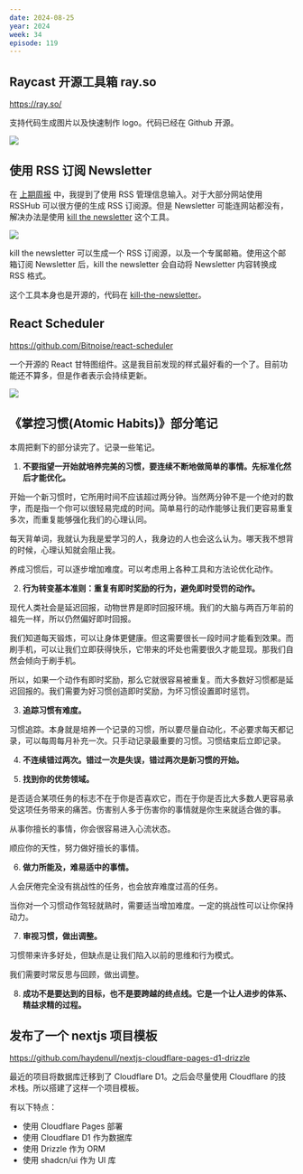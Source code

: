 ```yaml
---
date: 2024-08-25
year: 2024
week: 34
episode: 119
---
```


## Raycast 开源工具箱 ray.so

https://ray.so/

支持代码生成图片以及快速制作 logo。代码已经在 Github 开源。

![](https://pocket.haydenhayden.com/blog/202408250952730.png)

## 使用 RSS 订阅 Newsletter

在 [上期周报](./weekly-118) 中，我提到了使用 RSS 管理信息输入。对于大部分网站使用 RSSHub 可以很方便的生成 RSS 订阅源。但是 Newsletter 可能连网站都没有，解决办法是使用 [kill the newsletter](https://kill-the-newsletter.com/) 这个工具。

![](https://pocket.haydenhayden.com/blog/202408250959122.png)

kill the newsletter 可以生成一个 RSS 订阅源，以及一个专属邮箱。使用这个邮箱订阅 Newsletter 后，kill the newsletter 会自动将 Newsletter 内容转换成 RSS 格式。

这个工具本身也是开源的，代码在 [kill-the-newsletter](https://github.com/leafac/kill-the-newsletter)。

## React Scheduler

https://github.com/Bitnoise/react-scheduler

一个开源的 React 甘特图组件。这是我目前发现的样式最好看的一个了。目前功能还不算多，但是作者表示会持续更新。

![](https://pocket.haydenhayden.com/blog/202408251005977.png)

## 《掌控习惯(Atomic Habits)》部分笔记

本周把剩下的部分读完了。记录一些笔记。

1. **不要指望一开始就培养完美的习惯，要连续不断地做简单的事情。先标准化然后才能优化。**

<section>

开始一个新习惯时，它所用时间不应该超过两分钟。当然两分钟不是一个绝对的数字，而是指一个你可以很轻易完成的时间。简单易行的动作能够让我们更容易重复多次，而重复能够强化我们的心理认同。

每天背单词，我就认为我是爱学习的人，我身边的人也会这么认为。哪天我不想背的时候，心理认知就会阻止我。

养成习惯后，可以逐步增加难度。可以考虑用上各种工具和方法论优化动作。

</section>

2. **行为转变基本准则：重复有即时奖励的行为，避免即时受罚的动作。**

<section>

现代人类社会是延迟回报，动物世界是即时回报环境。我们的大脑与两百万年前的祖先一样，所以仍然偏好即时回报。

我们知道每天锻炼，可以让身体更健康。但这需要很长一段时间才能看到效果。而刷手机，可以让我们立即获得快乐，它带来的坏处也需要很久才能显现。那我们自然会倾向于刷手机。

所以，如果一个动作有即时奖励，那么它就很容易被重复。而大多数好习惯都是延迟回报的。我们需要为好习惯创造即时奖励，为坏习惯设置即时惩罚。

</section>

3. **追踪习惯有难度。**

<section>
习惯追踪。本身就是培养一个记录的习惯，所以要尽量自动化，不必要求每天都记录，可以每周每月补充一次。只手动记录最重要的习惯。习惯结束后立即记录。
</section>

4. **不连续错过两次。错过一次是失误，错过两次是新习惯的开始。**

5. **找到你的优势领域。**

<section>

是否适合某项任务的标志不在于你是否喜欢它，而在于你是否比大多数人更容易承受这项任务带来的痛苦。伤害别人多于伤害你的事情就是你生来就适合做的事。

从事你擅长的事情，你会很容易进入心流状态。

顺应你的天性，努力做好擅长的事情。

</section>

6. **做力所能及，难易适中的事情。**

<section>

人会厌倦完全没有挑战性的任务，也会放弃难度过高的任务。

当你对一个习惯动作驾轻就熟时，需要适当增加难度。一定的挑战性可以让你保持动力。

</section>

7. **审视习惯，做出调整。**

<section>

习惯带来许多好处，但缺点是让我们陷入以前的思维和行为模式。

我们需要时常反思与回顾，做出调整。

</section>

8. **成功不是要达到的目标，也不是要跨越的终点线。它是一个让人进步的体系、精益求精的过程。**

## 发布了一个 nextjs 项目模板

https://github.com/haydenull/nextjs-cloudflare-pages-d1-drizzle

最近的项目将数据库迁移到了 Cloudflare D1。之后会尽量使用 Cloudflare 的技术栈。所以搭建了这样一个项目模板。

有以下特点：

- 使用 Cloudflare Pages 部署
- 使用 Cloudflare D1 作为数据库
- 使用 Drizzle 作为 ORM
- 使用 shadcn/ui 作为 UI 库


